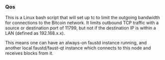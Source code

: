 ### Qos ###

This is a Linux bash script that will set up tc to limit the outgoing bandwidth for connections to the Bitcoin network. It limits outbound TCP traffic with a source or destination port of 11799, but not if the destination IP is within a LAN (defined as 192.168.x.x).

This means one can have an always-on faustd instance running, and another local faustd/faust-qt instance which connects to this node and receives blocks from it.
